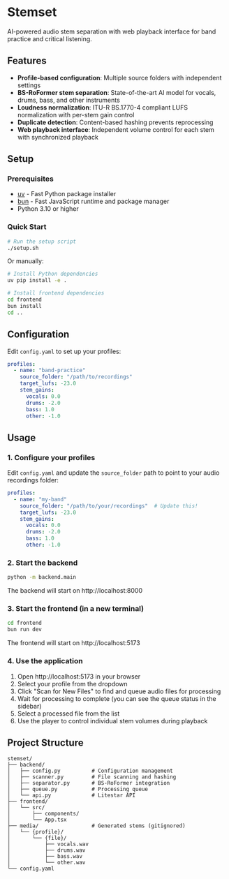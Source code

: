 # Stemset

AI-powered audio stem separation with web playback interface for band practice and critical listening.

## Features

- **Profile-based configuration**: Multiple source folders with independent settings
- **BS-RoFormer stem separation**: State-of-the-art AI model for vocals, drums, bass, and other instruments
- **Loudness normalization**: ITU-R BS.1770-4 compliant LUFS normalization with per-stem gain control
- **Duplicate detection**: Content-based hashing prevents reprocessing
- **Web playback interface**: Independent volume control for each stem with synchronized playback

## Setup

### Prerequisites

- [uv](https://docs.astral.sh/uv/) - Fast Python package installer
- [bun](https://bun.sh/) - Fast JavaScript runtime and package manager
- Python 3.10 or higher

### Quick Start

```bash
# Run the setup script
./setup.sh
```

Or manually:

```bash
# Install Python dependencies
uv pip install -e .

# Install frontend dependencies
cd frontend
bun install
cd ..
```

## Configuration

Edit `config.yaml` to set up your profiles:

```yaml
profiles:
  - name: "band-practice"
    source_folder: "/path/to/recordings"
    target_lufs: -23.0
    stem_gains:
      vocals: 0.0
      drums: -2.0
      bass: 1.0
      other: -1.0
```

## Usage

### 1. Configure your profiles

Edit `config.yaml` and update the `source_folder` path to point to your audio recordings folder:

```yaml
profiles:
  - name: "my-band"
    source_folder: "/path/to/your/recordings"  # Update this!
    target_lufs: -23.0
    stem_gains:
      vocals: 0.0
      drums: -2.0
      bass: 1.0
      other: -1.0
```

### 2. Start the backend

```bash
python -m backend.main
```

The backend will start on http://localhost:8000

### 3. Start the frontend (in a new terminal)

```bash
cd frontend
bun run dev
```

The frontend will start on http://localhost:5173

### 4. Use the application

1. Open http://localhost:5173 in your browser
2. Select your profile from the dropdown
3. Click "Scan for New Files" to find and queue audio files for processing
4. Wait for processing to complete (you can see the queue status in the sidebar)
5. Select a processed file from the list
6. Use the player to control individual stem volumes during playback

## Project Structure

```
stemset/
├── backend/
│   ├── config.py          # Configuration management
│   ├── scanner.py         # File scanning and hashing
│   ├── separator.py       # BS-RoFormer integration
│   ├── queue.py           # Processing queue
│   └── api.py             # Litestar API
├── frontend/
│   └── src/
│       ├── components/
│       └── App.tsx
├── media/                 # Generated stems (gitignored)
│   └── {profile}/
│       └── {file}/
│           ├── vocals.wav
│           ├── drums.wav
│           ├── bass.wav
│           └── other.wav
└── config.yaml
```
